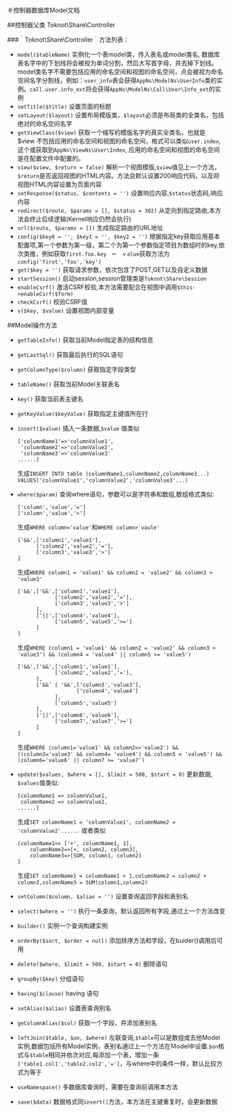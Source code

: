 ＃控制器数据库Model文档

##控制器父类 Toknot\Share\Controller

###｀Toknot\Share\Controller｀方法列表：

* `model($tableName)`  实例化一个表model类，传入表名或model类名, 数据库表名字中的下划线将会被视为单词分割，然后大写首字母，并去掉下划线。model类名字不需要包括应用的命名空间和视图的命名空间，点会被视为命名空间名字分割线，例如：`user_info`表会获得`AppNs\ModelNs\UserInfo`类的实例。`call.user.info_ext`将会获得`AppNs\ModelNs\Call\User\Info_ext`的实例
* `setTitle($title)`  设置页面的标题
* `setLayout($layout)`  设置布局模版类，`$layout`必须是布局类的全类名，包括绝对的命名空间名字
* `getViewClass($view)`  获取一个缩写的模版名字的真实全类名，也就是　$view 不包括应用的命名空间和视图的命名空间，格式可以类似`user.index`,这个或获取到`AppNs\ViewNs\User\Index`, 应用的命名空间和视图的命名空间是在配置文件中配置的。
* `view($view, $return = false)` 解析一个视图模版,`$view`值见上一个方法，`$return`是否返回视图的HTML内容。方法会默认设置200响应代码，以及将视图HTML内容设置为页面内容
* `setResponse($status, $contents = '')`  设置响应内容,`$status`状态码,响应内容
* `redirect($route, $params = [], $status = 302)`  从定向到指定路由,本方法会终止后续逻辑(Kernel响应仍然会执行)
* `url($route, $params = [])` 生成指定路由的URL地址
* `config($key0 = '', $key1 = '', $key2 = '')`  根据指定key获取应用基本配置项,第一个参数为第一级，第二个为第一个参数指定项目为数组时的key,依次类推，例如获取`first.foo.key　＝　ｖalue`获取方法为`config('first','foo','key')`
* `get($key = '')` 获取请求参数，依次包含了POST,GET以及自定义数据
* `startSession()` 启动session,session管理类是`Toknot\Share\Session`
* `enableCsrf()` 激活CSRF校验,本方法需要配合在视图中调用`$this->enableCsrf($form)`
* `checkCsrf()`  校验CSRF值
* `v($key, $value)`  设置视图内部变量

##Model操作方法

* `getTableInfo()` 获取当前Model指定表的结构信息
* `getLastSql()`  获取最后执行的SQL语句
* `getColumnType($column)`  获取指定字段类型
* `tableName()`  获取当前Model关联表名
* `key()`   获取当前表主键名
* `getKeyValue($keyValue)`  获取指定主键值所在行
* `insert($value)`  插入一条数据,`$value` 值类似

    ```
    ['columnName1'=>'columnValue1',
     'columnName2'=>'columnValue2',
     'columnName3'=>'columnValue3'
    ......]
    ```

    生成`INSERT INTO table (columnName1,columnName2,columnName3...) VALUES('columnValue1','columnValue2','columnValue3'...)`

* `where($param)`  查询where语句，参数可以是字符串和数组,数组格式类似:

    ```
    ['column','value','=']
    ['column','value','>']
    ```
    生成`WHERE column='value'`和`WHERE column>'vaule'`
    
    ```
    ['&&',['column1','value1'],
          ['column2','value2','='],
          ['column3','value3','>']
    ]
    ```
    生成`WHERE column1 = 'value1' && column2 = 'value2' && column3 > 'value3'` 

    ```
    ['&&',['&&',['column1','value1'],
                ['column2','value2','='],
                ['column3','value3','>']
          ],
          ['||',['column4','value4'],
                ['column5','value5','>=']
          ]
    ]
    ```
    生成`WHERE (column1 = 'value1' && column2 = 'value2' && column3 > 'value3') && (column4 = 'value4' || column5 >= 'value5')`

    ```
    ['&&',['&&',['column1','value1'],
                ['column2','value2','='],
          ],
          ['&&' [ '&&',['column3','value3'],
                       ['column4','value4']
                ],
                ['column5','value5']
          ],
          ['||',['column6','value6'],
                ['column7','value7','>=']
          ]
    ]
    ```
    生成`WHERE (column1='value1' && column2=>'value2') && ((column3='value3' && column4= 'value4') && column5 = 'value5') && (column6='value6' || column7 >= 'value7')`

* `update($values, $where = [], $limit = 500, $start = 0)`  更新数据, `$values`值类似:
    ```
    [columnName1 => columnValue1,
     columnName2 => columnValue2,
    ......]
    ```
    生成`SET columnName1 = 'columnValue1', columnName2 = 'columnValue2'......`
    或者类似
    ```
    [columnName1=> ['+', columnName1, 1],
        columnName2=>[+, column2, column3],
        columnName3=>[SUM, column1, column2]
    ]
    ```
    生成`SET columnName1 = columnName1 + 1,columnName2 = column2 + column3,columnName3 = SUM(column1,column2)`

* `setColumn($column, $alias = '')`  设置查询返回字段和表别名
* `select($where = '')` 执行一条查询，默认返回所有字段,通过上一个方法改变
* `builder()`  实例一个查询构建实例
* `orderBy($sort, $order = null)` 添加排序方法和字段，在buider()调用后可用
* `delete($where, $limit = 500, $start = 0)` 删除语句
* `groupBy($key)`   分组语句
* `having($clause)` having 语句
* `setAlias($alias)` 设置表查询别名
* `geColumnAlias($col)`  获取一个字段，并添加表别名
* `leftJoin($table, $on, $where)` 左联查询,`$table`可以是数组或去他Model实例,数据包括所有Model实例，表别名通过上一个方法在Ｍodel中设置.`$on`格式与`$table`相同并依次对应,每添加一个表，增加一条`['table1.col1','table2.col2','=']`，与where中的条件一样，默认比较方式为等于
* `useNamespace()` 多数据库查询时，需要在查询前调用本方法
* `save($data)` 数据格式同`insert()`方法，本方法在主键重复时，会更新数据